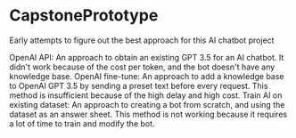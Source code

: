 # CapstonePrototype
Early attempts to figure out the best approach for this AI chatbot project

OpenAI API: An approach to obtain an existing GPT 3.5 for an AI chatbot. It didn't work because of the cost per token, and the bot doesn't have any knowledge base.
OpenAI fine-tune: An approach to add a knowledge base to OpenAI GPT 3.5 by sending a preset text before every request. This method is insufficient because of the high delay and high cost.
Train AI on existing dataset: An approach to creating a bot from scratch, and using the dataset as an answer sheet. This method is not working because it requires a lot of time to train and modify the bot.
